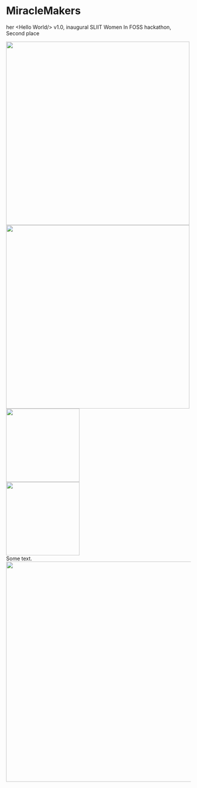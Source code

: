 # MiracleMakers
her &lt;Hello World/> v1.0, inaugural SLIIT Women In FOSS hackathon, Second place

<img align='center' src="https://user-images.githubusercontent.com/75931718/142561472-2095f1c4-5c7c-4011-ba7d-daf42a378d86.jpg" width="500">
<img align='center' src="https://user-images.githubusercontent.com/75931718/142561648-c86edd4b-f9f9-4727-a66f-1f41ed9d0b8a.png" width="500">
<div class="row">
  <div class="column">
<img align='center' src="https://user-images.githubusercontent.com/75931718/142561648-c86edd4b-f9f9-4727-a66f-1f41ed9d0b8a.png" width="200"></div>
  <div class="column">
<img align='center' src="https://user-images.githubusercontent.com/75931718/142561472-2095f1c4-5c7c-4011-ba7d-daf42a378d86.jpg" width="200"></div>
</div>
<div class="row">
  <div class="col-md-8" markdown="1">
  Some text.
  </div>
  <div class="col-md-4" markdown="1">
  <!-- ![Alt Text](../img/folder/blah.jpg) -->
  <img height="600px" class="center-block" src="../img/folder/blah.jpg">
  </div>
</div>
